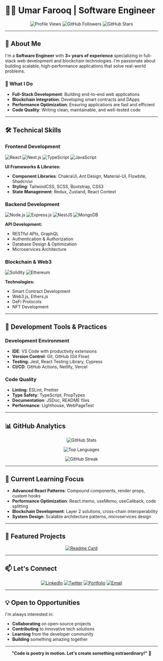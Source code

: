 # 👨‍💻 Umar Farooq | Software Engineer

<div align="center">

![Profile Views](https://komarev.com/ghpvc/?username=umaar&color=brightgreen)
![GitHub Followers](https://img.shields.io/github/followers/umaar?label=Followers&style=social)
![GitHub Stars](https://img.shields.io/github/stars/umaar?label=Stars&style=social)

</div>

---

## 🚀 About Me

I'm a **Software Engineer** with **3+ years of experience** specializing in full-stack web development and blockchain technologies. I'm passionate about building scalable, high-performance applications that solve real-world problems.

### 🎯 What I Do
- **Full-Stack Development**: Building end-to-end web applications
- **Blockchain Integration**: Developing smart contracts and DApps
- **Performance Optimization**: Ensuring applications are fast and efficient
- **Code Quality**: Writing clean, maintainable, and well-tested code

---

## 🛠️ Technical Skills

### **Frontend Development**
![React](https://img.shields.io/badge/React-20232A?style=for-the-badge&logo=react&logoColor=61DAFB)
![Next.js](https://img.shields.io/badge/Next.js-000000?style=for-the-badge&logo=next.js&logoColor=white)
![TypeScript](https://img.shields.io/badge/TypeScript-007ACC?style=for-the-badge&logo=typescript&logoColor=white)
![JavaScript](https://img.shields.io/badge/JavaScript-F7DF1E?style=for-the-badge&logo=javascript&logoColor=black)

**UI Frameworks & Libraries:**
- **Component Libraries**: ChakraUI, Ant Design, Material-UI, Flowbite, Shadcn/ui
- **Styling**: TailwindCSS, SCSS, Bootstrap, CSS3
- **State Management**: Redux, Zustand, React Context

### **Backend Development**
![Node.js](https://img.shields.io/badge/Node.js-43853D?style=for-the-badge&logo=node.js&logoColor=white)
![Express.js](https://img.shields.io/badge/Express.js-404D59?style=for-the-badge)
![NestJS](https://img.shields.io/badge/NestJS-E0234E?style=for-the-badge&logo=nestjs&logoColor=white)
![MongoDB](https://img.shields.io/badge/MongoDB-4EA94B?style=for-the-badge&logo=mongodb&logoColor=white)

**API Development:**
- RESTful APIs, GraphQL
- Authentication & Authorization
- Database Design & Optimization
- Microservices Architecture

### **Blockchain & Web3**
![Solidity](https://img.shields.io/badge/Solidity-363636?style=for-the-badge&logo=solidity&logoColor=white)
![Ethereum](https://img.shields.io/badge/Ethereum-3C3C3D?style=for-the-badge&logo=Ethereum&logoColor=white)

**Technologies:**
- Smart Contract Development
- Web3.js, Ethers.js
- DeFi Protocols
- NFT Development

---

## 🔧 Development Tools & Practices

### **Development Environment**
- **IDE**: VS Code with productivity extensions
- **Version Control**: Git, GitHub (Git Flow)
- **Testing**: Jest, React Testing Library, Cypress
- **CI/CD**: GitHub Actions, Netlify, Vercel

### **Code Quality**
- **Linting**: ESLint, Prettier
- **Type Safety**: TypeScript, PropTypes
- **Documentation**: JSDoc, README files
- **Performance**: Lighthouse, WebPageTest

---

## 📊 GitHub Analytics

<div align="center">

![GitHub Stats](https://github-readme-stats.vercel.app/api?username=umaar&show_icons=true&theme=tokyonight&hide_border=true&bg_color=0D1117&title_color=58A6FF&text_color=8B949E&icon_color=58A6FF)

![Top Languages](https://github-readme-stats.vercel.app/api/top-langs/?username=umaar&layout=compact&theme=tokyonight&hide_border=true&bg_color=0D1117&title_color=58A6FF&text_color=8B949E)

![GitHub Streak](https://github-readme-streak-stats.herokuapp.com/?user=umaar&theme=tokyonight&hide_border=true&background=0D1117&stroke=58A6FF&ring=58A6FF&fire=58A6FF&currStreakNum=8B949E&currStreakLabel=8B949E&sideNums=8B949E&sideLabels=8B949E&dates=8B949E)

</div>

---

## 🌱 Current Learning Focus

- **Advanced React Patterns**: Compound components, render props, custom hooks
- **Performance Optimization**: React.memo, useMemo, useCallback, code splitting
- **Blockchain Development**: Layer 2 solutions, cross-chain interoperability
- **System Design**: Scalable architecture patterns, microservices design

---

## 🚀 Featured Projects

<div align="center">

[![Readme Card](https://github-readme-stats.vercel.app/api/pin/?username=umaar&repo=your-repo-name&theme=tokyonight&hide_border=true&bg_color=0D1117&title_color=58A6FF&text_color=8B949E)](https://github.com/umaar/your-repo-name)

</div>

---

## 📫 Let's Connect

<div align="center">

[![LinkedIn](https://img.shields.io/badge/LinkedIn-0077B5?style=for-the-badge&logo=linkedin&logoColor=white)](https://www.linkedin.com/in/umaar)
[![Twitter](https://img.shields.io/badge/Twitter-1DA1F2?style=for-the-badge&logo=twitter&logoColor=white)](https://twitter.com/umaar)
[![Portfolio](https://img.shields.io/badge/Portfolio-FF5722?style=for-the-badge&logo=todoist&logoColor=white)](https://umaar.com)
[![Email](https://img.shields.io/badge/Email-D14836?style=for-the-badge&logo=gmail&logoColor=white)](mailto:your-email@example.com)

</div>

---

## 💡 Open to Opportunities

I'm always interested in:
- **Collaborating** on open-source projects
- **Contributing** to innovative tech solutions
- **Learning** from the developer community
- **Building** something amazing together

---

<div align="center">

**"Code is poetry in motion. Let's create something extraordinary!"** 🚀

</div>
